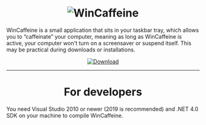 <h1 align=center><img src="https://wincaffeine.jonaskohl.de/img/WinCaffeine_logo.png" alt="WinCaffeine"></h1>

WinCaffeine is a small application that sits in your taskbar tray, which allows you to “caffeinate” your computer, meaning as long as WinCaffeine is active, your computer won't turn on a screensaver or suspend itself. This may be practical during downloads or installations.

<p align=center>
<a href="https://wincaffeine.jonaskohl.de/index.html#download"><img src="https://wincaffeine.jonaskohl.de/img/download.gif" alt="Download"></a>
</p>

---

<h1 align=center>For developers</h1>

You need Visual Studio 2010 or newer (2019 is recommended) and .NET 4.0 SDK on your machine to compile WinCaffeine.
